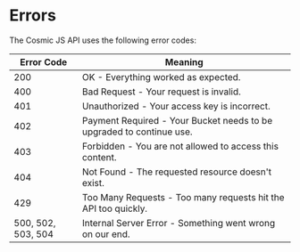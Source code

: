 # Errors

The Cosmic JS API uses the following error codes:


Error Code | Meaning
---------- | -------
200 | OK - Everything worked as expected.
400 | Bad Request - Your request is invalid.
401 | Unauthorized - Your access key is incorrect.
402 | Payment Required - Your Bucket needs to be upgraded to continue use.
403 | Forbidden - You are not allowed to access this content.
404 | Not Found - The requested resource doesn't exist.
429 | Too Many Requests - Too many requests hit the API too quickly.
500, 502, 503, 504 | Internal Server Error - Something went wrong on our end.
